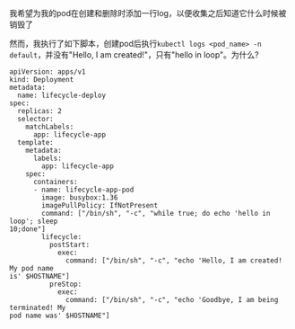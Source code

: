 我希望为我的pod在创建和删除时添加一行log，以便收集之后知道它什么时候被销毁了

然而，我执行了如下脚本，创建pod后执行`kubectl logs <pod_name> -n default`，并没有"Hello, I am created!"，只有"hello in loop"。为什么?

```
apiVersion: apps/v1
kind: Deployment
metadata:
  name: lifecycle-deploy
spec:
  replicas: 2
  selector:
    matchLabels:
      app: lifecycle-app
  template:
    metadata:
      labels:
        app: lifecycle-app
    spec:
      containers:
      - name: lifecycle-app-pod
        image: busybox:1.36
        imagePullPolicy: IfNotPresent
        command: ["/bin/sh", "-c", "while true; do echo 'hello in loop'; sleep
10;done"]
        lifecycle:
          postStart:
            exec:
              command: ["/bin/sh", "-c", "echo 'Hello, I am created! My pod name
is' $HOSTNAME"]
          preStop:
            exec:
              command: ["/bin/sh", "-c", "echo 'Goodbye, I am being terminated! My
pod name was' $HOSTNAME"]
```
